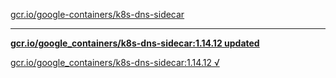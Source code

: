 [gcr.io/google-containers/k8s-dns-sidecar](https://hub.docker.com/r/sqeven/k8s-dns-sidecar/tags/) 

----
**[gcr.io/google_containers/k8s-dns-sidecar:1.14.12 updated](https://hub.docker.com/r/sqeven/k8s-dns-sidecar/tags/)**

[gcr.io/google_containers/k8s-dns-sidecar:1.14.12 √](https://hub.docker.com/r/sqeven/k8s-dns-sidecar/tags/)

